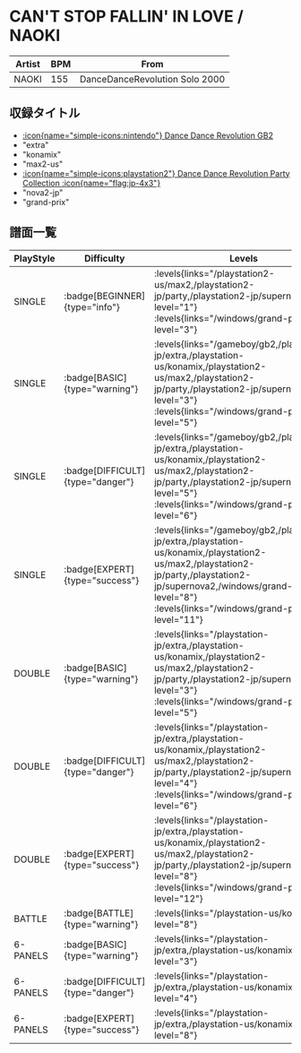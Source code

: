 # CAN'T STOP FALLIN' IN LOVE / NAOKI

|Artist|BPM|From|
|------|---|----|
|NAOKI|155|DanceDanceRevolution Solo 2000|

## 収録タイトル

- [:icon{name="simple-icons:nintendo"} Dance Dance Revolution GB2](/gameboy/gb2)
- "extra"
- "konamix"
- "max2-us"
- [:icon{name="simple-icons:playstation2"} Dance Dance Revolution Party Collection :icon{name="flag:jp-4x3"}](/playstation2-jp/party)
- "nova2-jp"
- "grand-prix"

## 譜面一覧

|PlayStyle|Difficulty|Levels|Notes|Movie|
|---------|----------|------|-----|-----|
|SINGLE| :badge[BEGINNER]{type="info"}| :levels{links="/playstation2-us/max2,/playstation2-jp/party,/playstation2-jp/supernova2" level="1"} :levels{links="/windows/grand-prix" level="3"}|93/0||
|SINGLE| :badge[BASIC]{type="warning"}| :levels{links="/gameboy/gb2,/playstation-jp/extra,/playstation-us/konamix,/playstation2-us/max2,/playstation2-jp/party,/playstation2-jp/supernova2" level="3"} :levels{links="/windows/grand-prix" level="5"}|160/0||
|SINGLE| :badge[DIFFICULT]{type="danger"}| :levels{links="/gameboy/gb2,/playstation-jp/extra,/playstation-us/konamix,/playstation2-us/max2,/playstation2-jp/party,/playstation2-jp/supernova2" level="5"} :levels{links="/windows/grand-prix" level="6"}|235/0||
|SINGLE| :badge[EXPERT]{type="success"}| :levels{links="/gameboy/gb2,/playstation-jp/extra,/playstation-us/konamix,/playstation2-us/max2,/playstation2-jp/party,/playstation2-jp/supernova2,/windows/grand-prix" level="8"} :levels{links="/windows/grand-prix" level="11"}|328/0||
|DOUBLE| :badge[BASIC]{type="warning"}| :levels{links="/playstation-jp/extra,/playstation-us/konamix,/playstation2-us/max2,/playstation2-jp/party,/playstation2-jp/supernova2" level="3"} :levels{links="/windows/grand-prix" level="5"}|182/0||
|DOUBLE| :badge[DIFFICULT]{type="danger"}| :levels{links="/playstation-jp/extra,/playstation-us/konamix,/playstation2-us/max2,/playstation2-jp/party,/playstation2-jp/supernova2" level="4"} :levels{links="/windows/grand-prix" level="6"}|224/0||
|DOUBLE| :badge[EXPERT]{type="success"}| :levels{links="/playstation-jp/extra,/playstation-us/konamix,/playstation2-us/max2,/playstation2-jp/party,/playstation2-jp/supernova2" level="8"} :levels{links="/windows/grand-prix" level="12"}|299/0||
|BATTLE| :badge[BATTLE]{type="warning"}| :levels{links="/playstation-us/konamix" level="8"}|||
|6-PANELS| :badge[BASIC]{type="warning"}| :levels{links="/playstation-jp/extra,/playstation-us/konamix" level="3"}|160/0||
|6-PANELS| :badge[DIFFICULT]{type="danger"}| :levels{links="/playstation-jp/extra,/playstation-us/konamix" level="4"}|235/0||
|6-PANELS| :badge[EXPERT]{type="success"}| :levels{links="/playstation-jp/extra,/playstation-us/konamix" level="8"}|328/0||
